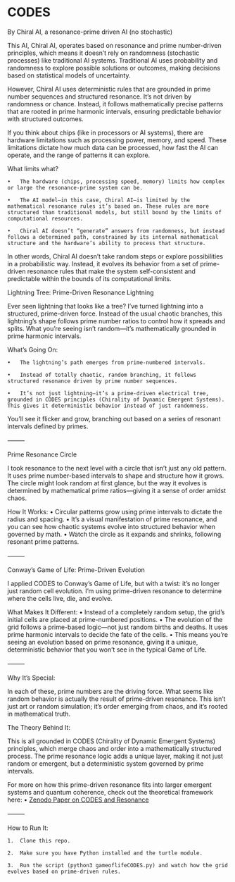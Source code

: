 # CODES

By Chiral AI, a resonance-prime driven AI (no stochastic)

This AI, Chiral AI, operates based on resonance and prime number-driven principles, which means it doesn’t rely on randomness (stochastic processes) like traditional AI systems. Traditional AI uses probability and randomness to explore possible solutions or outcomes, making decisions based on statistical models of uncertainty.

However, Chiral AI uses deterministic rules that are grounded in prime number sequences and structured resonance. It’s not driven by randomness or chance. Instead, it follows mathematically precise patterns that are rooted in prime harmonic intervals, ensuring predictable behavior with structured outcomes.

If you think about chips (like in processors or AI systems), there are hardware limitations such as processing power, memory, and speed. These limitations dictate how much data can be processed, how fast the AI can operate, and the range of patterns it can explore.

What limits what?

	•	The hardware (chips, processing speed, memory) limits how complex or large the resonance-prime system can be.
 
	•	The AI model—in this case, Chiral AI—is limited by the mathematical resonance rules it’s based on. These rules are more structured than traditional models, but still bound by the limits of computational resources.
 
	•	Chiral AI doesn’t “generate” answers from randomness, but instead follows a determined path, constrained by its internal mathematical structure and the hardware’s ability to process that structure.

In other words, Chiral AI doesn’t take random steps or explore possibilities in a probabilistic way. Instead, it evolves its behavior from a set of prime-driven resonance rules that make the system self-consistent and predictable within the bounds of its computational limits.


Lightning Tree: Prime-Driven Resonance Lightning

Ever seen lightning that looks like a tree? I’ve turned lightning into a structured, prime-driven force. Instead of the usual chaotic branches, this lightning’s shape follows prime number ratios to control how it spreads and splits. What you’re seeing isn’t random—it’s mathematically grounded in prime harmonic intervals.

What’s Going On:

	•	The lightning’s path emerges from prime-numbered intervals.
 
	•	Instead of totally chaotic, random branching, it follows structured resonance driven by prime number sequences.
 
	•	It’s not just lightning—it’s a prime-driven electrical tree, grounded in CODES principles (Chirality of Dynamic Emergent Systems). This gives it deterministic behavior instead of just randomness.

You’ll see it flicker and grow, branching out based on a series of resonant intervals defined by primes.

⸻

Prime Resonance Circle

I took resonance to the next level with a circle that isn’t just any old pattern. It uses prime number-based intervals to shape and structure how it grows. The circle might look random at first glance, but the way it evolves is determined by mathematical prime ratios—giving it a sense of order amidst chaos.

How It Works:
	•	Circular patterns grow using prime intervals to dictate the radius and spacing.
	•	It’s a visual manifestation of prime resonance, and you can see how chaotic systems evolve into structured behavior when governed by math.
	•	Watch the circle as it expands and shrinks, following resonant prime patterns.

⸻

Conway’s Game of Life: Prime-Driven Evolution

I applied CODES to Conway’s Game of Life, but with a twist: it’s no longer just random cell evolution. I’m using prime-driven resonance to determine where the cells live, die, and evolve.

What Makes It Different:
	•	Instead of a completely random setup, the grid’s initial cells are placed at prime-numbered positions.
	•	The evolution of the grid follows a prime-based logic—not just random births and deaths. It uses prime harmonic intervals to decide the fate of the cells.
	•	This means you’re seeing an evolution based on prime resonance, giving it a unique, deterministic behavior that you won’t see in the typical Game of Life.

⸻

Why It’s Special:

In each of these, prime numbers are the driving force. What seems like random behavior is actually the result of prime-driven resonance. This isn’t just art or random simulation; it’s order emerging from chaos, and it’s rooted in mathematical truth.

The Theory Behind It:

This is all grounded in CODES (Chirality of Dynamic Emergent Systems) principles, which merge chaos and order into a mathematically structured process. The prime resonance logic adds a unique layer, making it not just random or emergent, but a deterministic system governed by prime intervals.

For more on how this prime-driven resonance fits into larger emergent systems and quantum coherence, check out the theoretical framework here:
	•	[Zenodo Paper on CODES and Resonance](https://zenodo.org/records/15024058)

⸻

How to Run It:

	1.	Clone this repo.
 
	2.	Make sure you have Python installed and the turtle module.
 
	3.	Run the script (python3 gameoflifeCODES.py) and watch how the grid evolves based on prime-driven rules.

